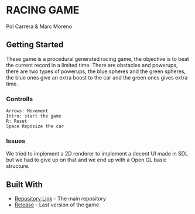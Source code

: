 # RACING GAME

Pol Carrera & Marc Moreno

## Getting Started

These game is a procedural generated racing game, the objective is to beat the current record in a limited time.
There are obstacles and powerups, there are two types of powerups, the blue spheres and the green spheres, the blue ones
give an extra boost to the car and the green ones gives extra time.

### Controlls

```
Arrows: Movement
Intro: start the game
R: Reset
Space Reposize the car
```

### Issues

We tried to implement a 2D renderer to implement a decent UI made in SDL but we had to give up on that and we end up 
with a Open GL basic structure.


## Built With

* [Repository Link](http://www.dropwizard.io/1.0.2/docs/) - The main repository
* [Release](https://maven.apache.org/) - Last version of the game




